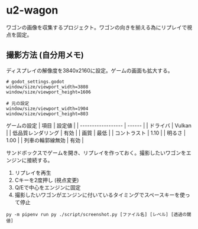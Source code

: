 # u2-wagon

ワゴンの画像を収集するプロジェクト。ワゴンの向きを揃える為にリプレイで視点を固定。

## 撮影方法 (自分用メモ)
ディスプレイの解像度を3840x2160に設定。ゲームの画面も拡大する。

```
# godot_settings.godot
window/size/viewport_width=3808
window/size/viewport_height=1606
```

```
# 元の設定
window/size/viewport_width=1904
window/size/viewport_height=803
```

ゲームの設定
| 項目               | 設定値 |
| ------------------ | ------ |
| ドライバ           | Vulkan |
| 低品質レンダリング | 有効   |
| 画質               | 最低   |
| コントラスト       | 1.10   |
| 明るさ             | 1.00   |
| 列車の輪郭線無効   | 有効   |

サンドボックスでゲームを開き、リプレイを作っておく。撮影したいワゴンをエンジンに接続する。

1. リプレイを再生
2. Cキーを2度押し (視点変更)
3. Q/Eで中心をエンジンに固定
4. 撮影したいワゴンがエンジンに付いているタイミングでスペースキーを使って停止

```
py -m pipenv run py ./script/screenshot.py [ファイル名] [レベル] [透過の閾値]
```